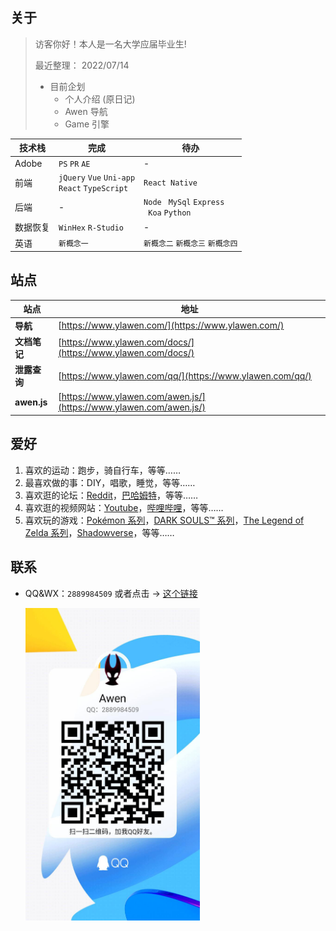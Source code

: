 ## 关于

> 访客你好！本人是一名大学应届毕业生!
>
> 最近整理： 2022/07/14
>
> - 目前企划
>   - 个人介绍 (原日记)
>   - Awen 导航
>   - Game 引擎

| 技术栈   | 完成                                             | 待办                                             |
| -------- | ------------------------------------------------ | ------------------------------------------------ |
| Adobe    | `PS` `PR` `AE`                                   | -                                                |
| 前端     | `jQuery` `Vue` `Uni-app`<br>`React` `TypeScript` | `React Native`                                   |
| 后端     | -                                                | `Node` ` MySql` `Express ` <br> ` Koa` `Python ` |
| 数据恢复 | `WinHex` `R-Studio`                              | -                                                |
| 英语     | `新概念一`                                       | `新概念二` `新概念三` `新概念四`                 |

## 站点

| 站点         | 地址                                                               |
| ------------ | ------------------------------------------------------------------ |
| **导航**     | [https://www.ylawen.com/](https://www.ylawen.com/)                 |
| **文档笔记** | [https://www.ylawen.com/docs/](https://www.ylawen.com/docs/)       |
| **泄露查询** | [https://www.ylawen.com/qq/](https://www.ylawen.com/qq/)           |
| **awen.js**  | [https://www.ylawen.com/awen.js/](https://www.ylawen.com/awen.js/) |

## 爱好

1. 喜欢的运动：跑步，骑自行车，等等……
2. 最喜欢做的事：DIY，唱歌，睡觉，等等……
3. 喜欢逛的论坛：[Reddit](https://www.reddit.com/)，[巴哈姆特](https://forum.gamer.com.tw/)，等等……
4. 喜欢逛的视频网站：[Youtube](https://www.youtube.com/)，[哔哩哔哩](https://space.bilibili.com/69895189)，等等……
5. 喜欢玩的游戏：[Pokémon 系列](https://www.pokemon.com/)，[DARK SOULS™ 系列](https://store.steampowered.com/app/374320/DARK_SOULS_III/)，[The Legend of Zelda 系列](https://www.nintendo.com.hk/switch/zelda_botw/)，[Shadowverse](https://shadowverse.com/)，等等……

## 联系

- QQ&WX：`2889984509` 或者点击 → [这个链接](https://qm.qq.com/cgi-bin/qm/qr?k=NpnmviXH085e-k9BO1VTR4dSBY0fl32A&noverify=0)

  <img src="./assets/img/QQ.jpg" style="height:500px"/>
